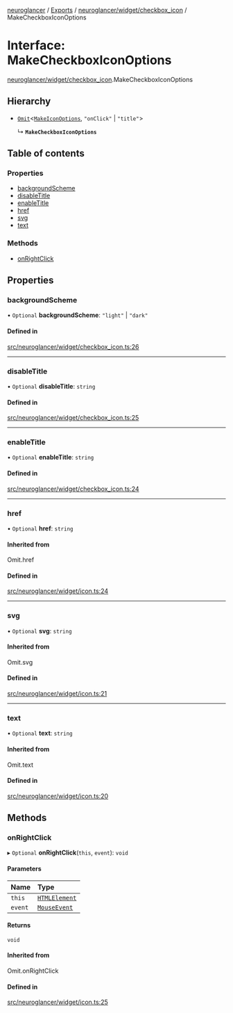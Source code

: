 [neuroglancer](../README.md) / [Exports](../modules.md) / [neuroglancer/widget/checkbox\_icon](../modules/neuroglancer_widget_checkbox_icon.md) / MakeCheckboxIconOptions

# Interface: MakeCheckboxIconOptions

[neuroglancer/widget/checkbox_icon](../modules/neuroglancer_widget_checkbox_icon.md).MakeCheckboxIconOptions

## Hierarchy

- [`Omit`](../modules/neuroglancer_widget_checkbox_icon._internal_.md#omit)<[`MakeIconOptions`](neuroglancer_widget_icon.MakeIconOptions.md), ``"onClick"`` \| ``"title"``\>

  ↳ **`MakeCheckboxIconOptions`**

## Table of contents

### Properties

- [backgroundScheme](neuroglancer_widget_checkbox_icon.MakeCheckboxIconOptions.md#backgroundscheme)
- [disableTitle](neuroglancer_widget_checkbox_icon.MakeCheckboxIconOptions.md#disabletitle)
- [enableTitle](neuroglancer_widget_checkbox_icon.MakeCheckboxIconOptions.md#enabletitle)
- [href](neuroglancer_widget_checkbox_icon.MakeCheckboxIconOptions.md#href)
- [svg](neuroglancer_widget_checkbox_icon.MakeCheckboxIconOptions.md#svg)
- [text](neuroglancer_widget_checkbox_icon.MakeCheckboxIconOptions.md#text)

### Methods

- [onRightClick](neuroglancer_widget_checkbox_icon.MakeCheckboxIconOptions.md#onrightclick)

## Properties

### backgroundScheme

• `Optional` **backgroundScheme**: ``"light"`` \| ``"dark"``

#### Defined in

[src/neuroglancer/widget/checkbox_icon.ts:26](https://github.com/ActiveBrainAtlas2/neuroglancer/blob/034b457d/src/neuroglancer/widget/checkbox_icon.ts#L26)

___

### disableTitle

• `Optional` **disableTitle**: `string`

#### Defined in

[src/neuroglancer/widget/checkbox_icon.ts:25](https://github.com/ActiveBrainAtlas2/neuroglancer/blob/034b457d/src/neuroglancer/widget/checkbox_icon.ts#L25)

___

### enableTitle

• `Optional` **enableTitle**: `string`

#### Defined in

[src/neuroglancer/widget/checkbox_icon.ts:24](https://github.com/ActiveBrainAtlas2/neuroglancer/blob/034b457d/src/neuroglancer/widget/checkbox_icon.ts#L24)

___

### href

• `Optional` **href**: `string`

#### Inherited from

Omit.href

#### Defined in

[src/neuroglancer/widget/icon.ts:24](https://github.com/ActiveBrainAtlas2/neuroglancer/blob/034b457d/src/neuroglancer/widget/icon.ts#L24)

___

### svg

• `Optional` **svg**: `string`

#### Inherited from

Omit.svg

#### Defined in

[src/neuroglancer/widget/icon.ts:21](https://github.com/ActiveBrainAtlas2/neuroglancer/blob/034b457d/src/neuroglancer/widget/icon.ts#L21)

___

### text

• `Optional` **text**: `string`

#### Inherited from

Omit.text

#### Defined in

[src/neuroglancer/widget/icon.ts:20](https://github.com/ActiveBrainAtlas2/neuroglancer/blob/034b457d/src/neuroglancer/widget/icon.ts#L20)

## Methods

### onRightClick

▸ `Optional` **onRightClick**(`this`, `event`): `void`

#### Parameters

| Name | Type |
| :------ | :------ |
| `this` | [`HTMLElement`](../modules/main_module._internal_.md#htmlelement) |
| `event` | [`MouseEvent`](../modules/main_module._internal_.md#mouseevent) |

#### Returns

`void`

#### Inherited from

Omit.onRightClick

#### Defined in

[src/neuroglancer/widget/icon.ts:25](https://github.com/ActiveBrainAtlas2/neuroglancer/blob/034b457d/src/neuroglancer/widget/icon.ts#L25)
